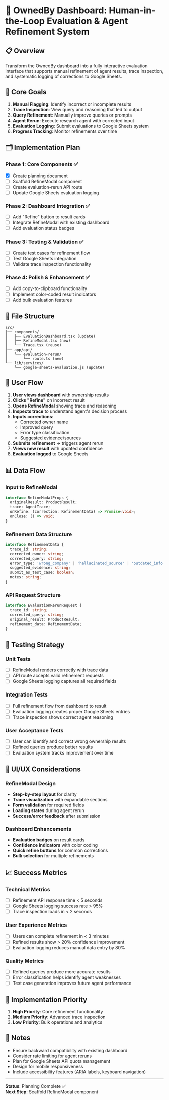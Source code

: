 # 🎯 OwnedBy Dashboard: Human-in-the-Loop Evaluation & Agent Refinement System

## 📋 Overview

Transform the OwnedBy dashboard into a fully interactive evaluation interface that supports manual refinement of agent results, trace inspection, and systematic logging of corrections to Google Sheets.

## 🎯 Core Goals

1. **Manual Flagging**: Identify incorrect or incomplete results
2. **Trace Inspection**: View query and reasoning that led to output
3. **Query Refinement**: Manually improve queries or prompts
4. **Agent Rerun**: Execute research agent with corrected input
5. **Evaluation Logging**: Submit evaluations to Google Sheets system
6. **Progress Tracking**: Monitor refinements over time

## 🗂️ Implementation Plan

### Phase 1: Core Components ✅
- [x] Create planning document
- [ ] Scaffold RefineModal component
- [ ] Create evaluation-rerun API route
- [ ] Update Google Sheets evaluation logging

### Phase 2: Dashboard Integration ✅
- [ ] Add "Refine" button to result cards
- [ ] Integrate RefineModal with existing dashboard
- [ ] Add evaluation status badges

### Phase 3: Testing & Validation ✅
- [ ] Create test cases for refinement flow
- [ ] Test Google Sheets integration
- [ ] Validate trace inspection functionality

### Phase 4: Polish & Enhancement ✅
- [ ] Add copy-to-clipboard functionality
- [ ] Implement color-coded result indicators
- [ ] Add bulk evaluation features

## 📁 File Structure

```
src/
├── components/
│   ├── EvaluationDashboard.tsx (update)
│   ├── RefineModal.tsx (new)
│   └── Trace.tsx (reuse)
├── app/api/
│   └── evaluation-rerun/
│       └── route.ts (new)
└── lib/services/
    └── google-sheets-evaluation.js (update)
```

## 🔄 User Flow

1. **User views dashboard** with ownership results
2. **Clicks "Refine"** on incorrect result
3. **Opens RefineModal** showing trace and reasoning
4. **Inspects trace** to understand agent's decision process
5. **Inputs corrections**:
   - Corrected owner name
   - Improved query
   - Error type classification
   - Suggested evidence/sources
6. **Submits refinement** → triggers agent rerun
7. **Views new result** with updated confidence
8. **Evaluation logged** to Google Sheets

## 📊 Data Flow

### Input to RefineModal
```typescript
interface RefineModalProps {
  originalResult: ProductResult;
  trace: AgentTrace;
  onRefine: (correction: RefinementData) => Promise<void>;
  onClose: () => void;
}
```

### Refinement Data Structure
```typescript
interface RefinementData {
  trace_id: string;
  corrected_owner: string;
  corrected_query: string;
  error_type: 'wrong_company' | 'hallucinated_source' | 'outdated_info' | 'incomplete';
  suggested_evidence: string;
  submit_as_test_case: boolean;
  notes: string;
}
```

### API Request Structure
```typescript
interface EvaluationRerunRequest {
  trace_id: string;
  corrected_query: string;
  original_result: ProductResult;
  refinement_data: RefinementData;
}
```

## 🧪 Testing Strategy

### Unit Tests
- [ ] RefineModal renders correctly with trace data
- [ ] API route accepts valid refinement requests
- [ ] Google Sheets logging captures all required fields

### Integration Tests
- [ ] Full refinement flow from dashboard to result
- [ ] Evaluation logging creates proper Google Sheets entries
- [ ] Trace inspection shows correct agent reasoning

### User Acceptance Tests
- [ ] User can identify and correct wrong ownership results
- [ ] Refined queries produce better results
- [ ] Evaluation system tracks improvement over time

## 🎨 UI/UX Considerations

### RefineModal Design
- **Step-by-step layout** for clarity
- **Trace visualization** with expandable sections
- **Form validation** for required fields
- **Loading states** during agent rerun
- **Success/error feedback** after submission

### Dashboard Enhancements
- **Evaluation badges** on result cards
- **Confidence indicators** with color coding
- **Quick refine buttons** for common corrections
- **Bulk selection** for multiple refinements

## 📈 Success Metrics

### Technical Metrics
- [ ] Refinement API response time < 5 seconds
- [ ] Google Sheets logging success rate > 95%
- [ ] Trace inspection loads in < 2 seconds

### User Experience Metrics
- [ ] Users can complete refinement in < 3 minutes
- [ ] Refined results show > 20% confidence improvement
- [ ] Evaluation logging reduces manual data entry by 80%

### Quality Metrics
- [ ] Refined queries produce more accurate results
- [ ] Error classification helps identify agent weaknesses
- [ ] Test case generation improves future agent performance

## 🚀 Implementation Priority

1. **High Priority**: Core refinement functionality
2. **Medium Priority**: Advanced trace inspection
3. **Low Priority**: Bulk operations and analytics

## 📝 Notes

- Ensure backward compatibility with existing dashboard
- Consider rate limiting for agent reruns
- Plan for Google Sheets API quota management
- Design for mobile responsiveness
- Include accessibility features (ARIA labels, keyboard navigation)

---

**Status**: Planning Complete ✅  
**Next Step**: Scaffold RefineModal component 